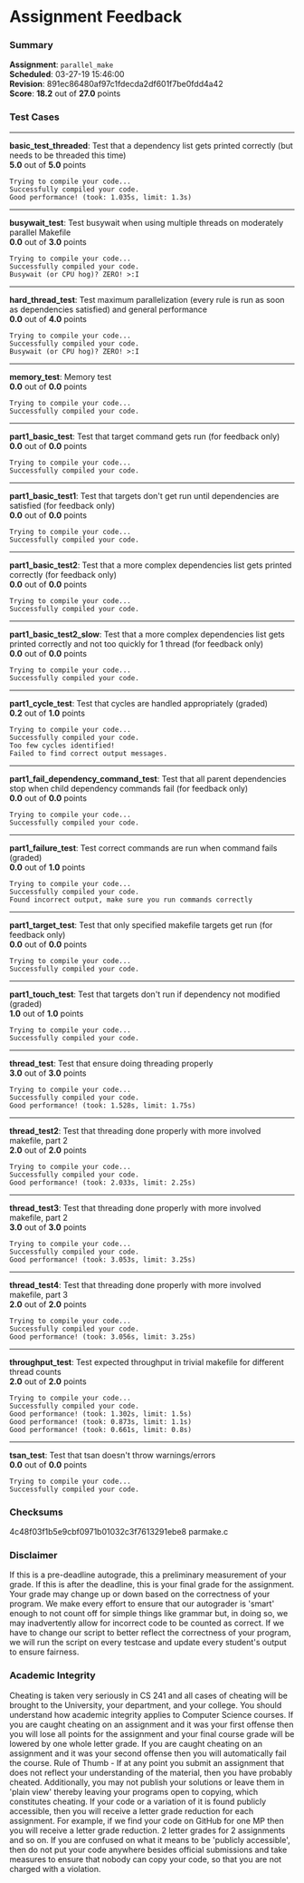 # Assignment Feedback

### Summary

**Assignment**: `parallel_make`  
**Scheduled**: 03-27-19 15:46:00  
**Revision**: 891ec86480af97c1fdecda2df601f7be0fdd4a42  
**Score**: **18.2** out of **27.0** points

### Test Cases
---

**basic_test_threaded**: Test that a dependency list gets printed correctly (but needs to be threaded this time)  
**5.0** out of **5.0** points
```
Trying to compile your code...
Successfully compiled your code.
Good performance! (took: 1.035s, limit: 1.3s)
```
---

**busywait_test**: Test busywait when using multiple threads on moderately parallel Makefile  
**0.0** out of **3.0** points
```
Trying to compile your code...
Successfully compiled your code.
Busywait (or CPU hog)? ZERO! >:I
```
---

**hard_thread_test**: Test maximum parallelization (every rule is run as soon as dependencies satisfied) and general performance  
**0.0** out of **4.0** points
```
Trying to compile your code...
Successfully compiled your code.
Busywait (or CPU hog)? ZERO! >:I
```
---

**memory_test**: Memory test  
**0.0** out of **0.0** points
```
Trying to compile your code...
Successfully compiled your code.
```
---

**part1_basic_test**: Test that target command gets run (for feedback only)  
**0.0** out of **0.0** points
```
Trying to compile your code...
Successfully compiled your code.
```
---

**part1_basic_test1**: Test that targets don't get run until dependencies are satisfied (for feedback only)  
**0.0** out of **0.0** points
```
Trying to compile your code...
Successfully compiled your code.
```
---

**part1_basic_test2**: Test that a more complex dependencies list gets printed correctly (for feedback only)  
**0.0** out of **0.0** points
```
Trying to compile your code...
Successfully compiled your code.
```
---

**part1_basic_test2_slow**: Test that a more complex dependencies list gets printed correctly and not too quickly for 1 thread (for feedback only)  
**0.0** out of **0.0** points
```
Trying to compile your code...
Successfully compiled your code.
```
---

**part1_cycle_test**: Test that cycles are handled appropriately (graded)  
**0.2** out of **1.0** points
```
Trying to compile your code...
Successfully compiled your code.
Too few cycles identified!
Failed to find correct output messages.
```
---

**part1_fail_dependency_command_test**: Test that all parent dependencies stop when child dependency commands fail (for feedback only)  
**0.0** out of **0.0** points
```
Trying to compile your code...
Successfully compiled your code.
```
---

**part1_failure_test**: Test correct commands are run when command fails (graded)  
**0.0** out of **1.0** points
```
Trying to compile your code...
Successfully compiled your code.
Found incorrect output, make sure you run commands correctly
```
---

**part1_target_test**: Test that only specified makefile targets get run (for feedback only)  
**0.0** out of **0.0** points
```
Trying to compile your code...
Successfully compiled your code.
```
---

**part1_touch_test**: Test that targets don't run if dependency not modified (graded)  
**1.0** out of **1.0** points
```
Trying to compile your code...
Successfully compiled your code.
```
---

**thread_test**: Test that ensure doing threading properly  
**3.0** out of **3.0** points
```
Trying to compile your code...
Successfully compiled your code.
Good performance! (took: 1.528s, limit: 1.75s)
```
---

**thread_test2**: Test that threading done properly with more involved makefile, part 2  
**2.0** out of **2.0** points
```
Trying to compile your code...
Successfully compiled your code.
Good performance! (took: 2.033s, limit: 2.25s)
```
---

**thread_test3**: Test that threading done properly with more involved makefile, part 2  
**3.0** out of **3.0** points
```
Trying to compile your code...
Successfully compiled your code.
Good performance! (took: 3.053s, limit: 3.25s)
```
---

**thread_test4**: Test that threading done properly with more involved makefile, part 3  
**2.0** out of **2.0** points
```
Trying to compile your code...
Successfully compiled your code.
Good performance! (took: 3.056s, limit: 3.25s)
```
---

**throughput_test**: Test expected throughput in trivial makefile for different thread counts  
**2.0** out of **2.0** points
```
Trying to compile your code...
Successfully compiled your code.
Good performance! (took: 1.302s, limit: 1.5s)
Good performance! (took: 0.873s, limit: 1.1s)
Good performance! (took: 0.661s, limit: 0.8s)
```
---

**tsan_test**: Test that tsan doesn't throw warnings/errors  
**0.0** out of **0.0** points
```
Trying to compile your code...
Successfully compiled your code.
```
### Checksums

4c48f03f1b5e9cbf0971b01032c3f7613291ebe8 parmake.c


### Disclaimer
If this is a pre-deadline autograde, this a preliminary measurement of your grade.
If this is after the deadline, this is your final grade for the assignment.
Your grade may change up or down based on the correctness of your program.
We make every effort to ensure that our autograder is 'smart' enough to not count off
for simple things like grammar but, in doing so, we may inadvertently allow for
incorrect code to be counted as correct.
If we have to change our script to better reflect the correctness of your program,
we will run the script on every testcase and update every student's output to ensure fairness.



### Academic Integrity
Cheating is taken very seriously in CS 241 and all cases of cheating will be brought to the University, your department, and your college.
You should understand how academic integrity applies to Computer Science courses.
If you are caught cheating on an assignment and it was your first offense then you will lose all points for the assignment and your final course
grade will be lowered by one whole letter grade. If you are caught cheating on an assignment and it was your second offense then you will automatically fail the course.
Rule of Thumb - If at any point you submit an assignment that does not reflect your understanding of the material, then you have probably cheated.
Additionally, you may not publish your solutions or leave them in 'plain view' thereby leaving your programs open to copying, which constitutes cheating.
If your code or a variation of it is found publicly accessible, then you will receive a letter grade reduction for each assignment.
For example, if we find your code on GitHub for one MP then you will receive a letter grade reduction. 2 letter grades for 2 assignments and so on.
If you are confused on what it means to be 'publicly accessible', then do not put your code anywhere besides official submissions and take measures
to ensure that nobody can copy your code, so that you are not charged with a violation.


